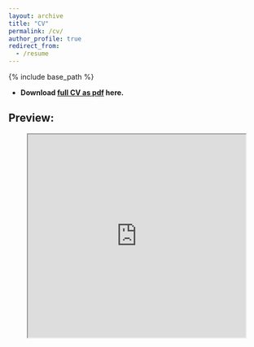 ```yaml
---
layout: archive
title: "CV"
permalink: /cv/
author_profile: true
redirect_from:
  - /resume
---
```


{% include base_path %}

- <b>Download <a href="https://drive.google.com/file/d/1-BEdhrowe43OyS2Xym4WbE9JM1LG3YlX/view?usp=sharing" target="_blank">full CV as pdf</a> here.</b>

## Preview:

<div style="text-align: center"> 
<iframe src="https://docs.google.com/document/d/e/2PACX-1vTKBhe6aX4ApN1-yKjKNRikd4Y7taXraVOdyj2eePBg0cds1eCUY2oywUI8rn6OPA/pub?embedded=true" width="85%" height="400px"></iframe>
</div>
